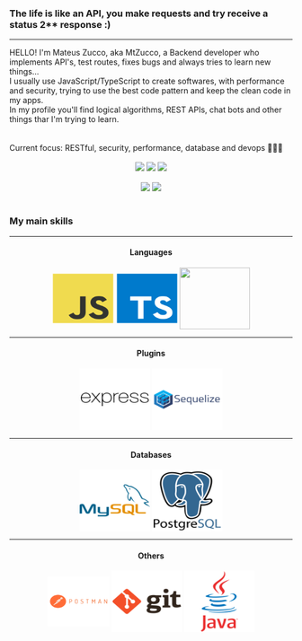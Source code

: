 ### The life is like an API, you make requests and try receive a status 2** response :)
<hr>
HELLO! I'm Mateus Zucco, aka MtZucco, a Backend developer who implements API's, test routes, fixes bugs and always tries to learn new things...
<br>
I usually use JavaScript/TypeScript to create softwares, with performance and security, trying to use the best code pattern and keep the clean code in my apps.
<br>
In my profile you'll find logical algorithms, REST APIs, chat bots and other things thar I'm trying to learn.
<br>
<br>
<br>
Current focus: RESTful, security, performance, database and devops 🚀🚀🚀
<br>
<br>
<div align="center">
  <a href="https://www.linkedin.com/in/mateus-zucco-4878361b7/" target="_blank"><img src="https://img.shields.io/badge/-LinkedIn-blue?style=flat&logo=Linkedin&logoColor=white&link=" target="_blank"></a>
   <a href="mailto:zucco.developer@gmail.com" target="_blank"><img src="https://img.shields.io/badge/-Gmail-c14438?style=flat&logo=Gmail&logoColor=white&link=" target="_blank"></a>
   <a href="https://www.instagram.com/mtzucco/" target="_blank"><img src="https://img.shields.io/badge/-Instagram-C13584?style=flat&labelColor=C13584&logo=instagram&logoColor=white&link=" target="_blank"></a>
</div>
 
 <br>
 
<div align="center">
  <img src="https://github-readme-stats.vercel.app/api/top-langs/?username=MateusZucco&layout=donut-vertical&langs_count=4&theme=dark"/>
  <img src="[(https://github-readme-stats.vercel.app/api/wakatime?username=MateusZucco)](https://github.com/anuraghazra/github-readme-stats)"/>
</div>

<br>
 
### My main skills
<hr>
<div style="display: inline_block" align="center">
  <h4>Languages</h4>
  <img align="center"  height="90" width="110" src="https://raw.githubusercontent.com/devicons/devicon/master/icons/javascript/javascript-original.svg">
  <img align="center"  height="90" width="110" src="https://raw.githubusercontent.com/devicons/devicon/master/icons/typescript/typescript-original.svg">
  <img align="center" height="110" width="125" src="https://cdn.jsdelivr.net/gh/devicons/devicon/icons/nodejs/nodejs-original-wordmark.svg">
  <hr>
  <h4>Plugins</h4>
  <img align="center" height="110" width="125" src="https://raw.githubusercontent.com/devicons/devicon/master/icons/express/express-original-wordmark.svg">
  <img align="center" height="110" width="125" src="https://raw.githubusercontent.com/devicons/devicon/master/icons/sequelize/sequelize-original-wordmark.svg">
  <hr>
  <h4>Databases</h4>
  <img align="center" height="110" width="125" src="https://raw.githubusercontent.com/devicons/devicon/master/icons/mysql/mysql-original-wordmark.svg">
  <img align="center" height="110" width="125" src="https://raw.githubusercontent.com/devicons/devicon/master/icons/postgresql/postgresql-original-wordmark.svg">
  <hr>
  <h4>Others</h4>
  <img align="center" height="90" width="110" src="https://raw.githubusercontent.com/devicons/devicon/master/icons/postman/postman-original-wordmark.svg">
  <img align="center" height="110" width="125" src="https://raw.githubusercontent.com/devicons/devicon/master/icons/git/git-original-wordmark.svg">
  <img align="center" height="110" width="125" src="https://raw.githubusercontent.com/devicons/devicon/master/icons/java/java-original-wordmark.svg">
</div>
  
<br>
